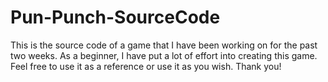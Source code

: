 # Pun-Punch-SourceCode
This is the source code of a game that I have been working on for the past two weeks. As a beginner, I have put a lot of effort into creating this game. Feel free to use it as a reference or use it as you wish. Thank you!
